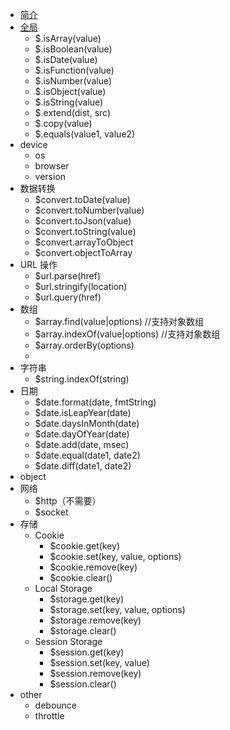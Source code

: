 

* [简介](README.md)
* [全局](/doc/core.md)
    * $.isArray(value)
    * $.isBoolean(value)
    * $.isDate(value)
    * $.isFunction(value)
    * $.isNumber(value)
    * $.isObject(value)
    * $.isString(value)
    * $.extend(dist, src)
    * $.copy(value)
    * $.equals(value1, value2)
* device
    * os
    * browser
    * version
* 数据转换
    * $convert.toDate(value)
    * $convert.toNumber(value)
    * $convert.toJson(value)
    * $convert.toString(value)
    * $convert.arrayToObject
    * $convert.objectToArray
* URL 操作
    * $url.parse(href)
    * $url.stringify(location)
    * $url.query(href)
* 数组
    * $array.find(value|options) //支持对象数组
    * $array.indexOf(value|options) //支持对象数组
    * $array.orderBy(options)
    *
* 字符串
    * $string.indexOf(string)
* 日期
    * $date.format(date, fmtString)
    * $date.isLeapYear(date)
    * $date.daysInMonth(date)
    * $date.dayOfYear(date)
    * $date.add(date, msec)
    * $date.equal(date1, date2)
    * $date.diff(date1, date2)
* object
* 网络
    * $http（不需要）
    * $socket
* 存储
    * Cookie
        * $cookie.get(key)
        * $cookie.set(key, value, options)
        * $cookie.remove(key)
        * $cookie.clear()
    * Local Storage
        * $storage.get(key)
        * $storage.set(key, value, options)
        * $storage.remove(key)
        * $storage.clear()
    * Session Storage
        * $session.get(key)
        * $session.set(key, value)
        * $session.remove(key)
        * $session.clear()
* other
    * debounce
    * throttle

